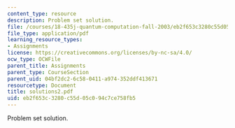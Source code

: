 ```yaml
---
content_type: resource
description: Problem set solution.
file: /courses/18-435j-quantum-computation-fall-2003/eb2f653c3280c55d05c094c7ce758fb5_solutions2.pdf
file_type: application/pdf
learning_resource_types:
- Assignments
license: https://creativecommons.org/licenses/by-nc-sa/4.0/
ocw_type: OCWFile
parent_title: Assignments
parent_type: CourseSection
parent_uid: 04bf2dc2-6c58-0411-a974-352ddf413671
resourcetype: Document
title: solutions2.pdf
uid: eb2f653c-3280-c55d-05c0-94c7ce758fb5
---
```

Problem set solution.